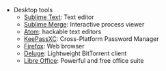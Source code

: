 - Desktop tools
  - [Sublime Text](https://www.sublimetext.com): Text editor
  - [Sublime Merge](https://www.sublimemerge.com): Interactive process viewer
  - [Atom](https://atom.io): hackable text editors
  - [KeePassXC](https://docs.docker.com/compose): Cross-Platform Password Manager
  - [Firefox](https://www.mozilla.org/fr/firefox/new): Web browser
  - [Deluge](https://www.deluge-torrent.org): Lightweight BitTorrent client
  - [Libre Office](https://www.libreoffice.org): Powerful and free office suite
